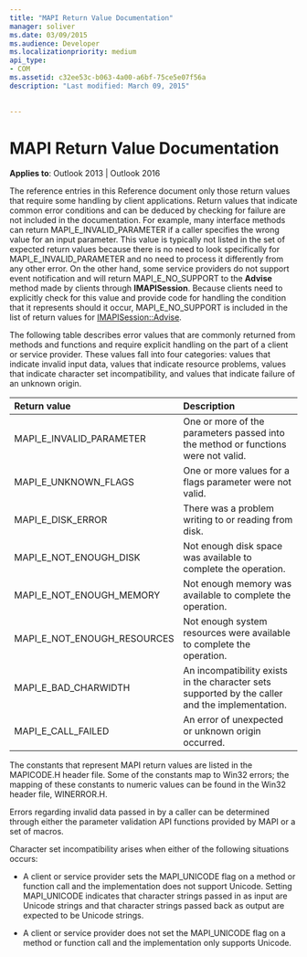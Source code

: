 ```yaml
---
title: "MAPI Return Value Documentation"
manager: soliver
ms.date: 03/09/2015
ms.audience: Developer
ms.localizationpriority: medium
api_type:
- COM
ms.assetid: c32ee53c-b063-4a00-a6bf-75ce5e07f56a
description: "Last modified: March 09, 2015"
 
 
---
```


# MAPI Return Value Documentation

  
  
**Applies to**: Outlook 2013 | Outlook 2016 
  
The reference entries in this Reference document only those return values that require some handling by client applications. Return values that indicate common error conditions and can be deduced by checking for failure are not included in the documentation. For example, many interface methods can return MAPI_E_INVALID_PARAMETER if a caller specifies the wrong value for an input parameter. This value is typically not listed in the set of expected return values because there is no need to look specifically for MAPI_E_INVALID_PARAMETER and no need to process it differently from any other error. On the other hand, some service providers do not support event notification and will return MAPI_E_NO_SUPPORT to the **Advise** method made by clients through **IMAPISession**. Because clients need to explicitly check for this value and provide code for handling the condition that it represents should it occur, MAPI_E_NO_SUPPORT is included in the list of return values for [IMAPISession::Advise](imapisession-advise.md).
  
The following table describes error values that are commonly returned from methods and functions and require explicit handling on the part of a client or service provider. These values fall into four categories: values that indicate invalid input data, values that indicate resource problems, values that indicate character set incompatibility, and values that indicate failure of an unknown origin.
  
|**Return value**|**Description**|
|:-----|:-----|
|MAPI_E_INVALID_PARAMETER  <br/> |One or more of the parameters passed into the method or functions were not valid.  <br/> |
|MAPI_E_UNKNOWN_FLAGS  <br/> |One or more values for a flags parameter were not valid.  <br/> |
|MAPI_E_DISK_ERROR  <br/> |There was a problem writing to or reading from disk.  <br/> |
|MAPI_E_NOT_ENOUGH_DISK  <br/> |Not enough disk space was available to complete the operation.  <br/> |
|MAPI_E_NOT_ENOUGH_MEMORY  <br/> |Not enough memory was available to complete the operation.  <br/> |
|MAPI_E_NOT_ENOUGH_RESOURCES  <br/> |Not enough system resources were available to complete the operation.  <br/> |
|MAPI_E_BAD_CHARWIDTH  <br/> |An incompatibility exists in the character sets supported by the caller and the implementation.  <br/> |
|MAPI_E_CALL_FAILED  <br/> |An error of unexpected or unknown origin occurred.  <br/> |
   
The constants that represent MAPI return values are listed in the MAPICODE.H header file. Some of the constants map to Win32 errors; the mapping of these constants to numeric values can be found in the Win32 header file, WINERROR.H.
  
Errors regarding invalid data passed in by a caller can be determined through either the parameter validation API functions provided by MAPI or a set of macros. 
  
Character set incompatibility arises when either of the following situations occurs:
  
- A client or service provider sets the MAPI_UNICODE flag on a method or function call and the implementation does not support Unicode. Setting MAPI_UNICODE indicates that character strings passed in as input are Unicode strings and that character strings passed back as output are expected to be Unicode strings.
    
- A client or service provider does not set the MAPI_UNICODE flag on a method or function call and the implementation only supports Unicode.
    

